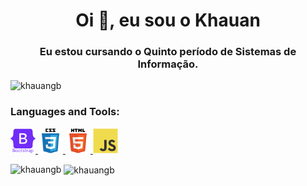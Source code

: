 <h1 align="center">Oi 👋, eu sou o Khauan</h1>
<h3 align="center">Eu estou cursando o Quinto período de Sistemas de Informação.</h3>

<p align="left"> <img src="https://komarev.com/ghpvc/?username=khauangb&label=Profile%20views&color=0e75b6&style=flat" alt="khauangb" /> </p>


<h3 align="left">Languages and Tools:</h3>
<p align="left"> <a href="https://getbootstrap.com" target="_blank"> <img src="https://raw.githubusercontent.com/devicons/devicon/master/icons/bootstrap/bootstrap-plain-wordmark.svg" alt="bootstrap" width="40" height="40"/> </a> <a href="https://www.w3schools.com/css/" target="_blank"> <img src="https://raw.githubusercontent.com/devicons/devicon/master/icons/css3/css3-original-wordmark.svg" alt="css3" width="40" height="40"/> </a> <a href="https://www.w3.org/html/" target="_blank"> <img src="https://raw.githubusercontent.com/devicons/devicon/master/icons/html5/html5-original-wordmark.svg" alt="html5" width="40" height="40"/> </a> <a href="https://developer.mozilla.org/en-US/docs/Web/JavaScript" target="_blank"> <img src="https://raw.githubusercontent.com/devicons/devicon/master/icons/javascript/javascript-original.svg" alt="javascript" width="40" height="40"/> </a> </p>

<p><img align="left" src="https://github-readme-stats.vercel.app/api/top-langs?username=khauangb&show_icons=true&locale=en&layout=compact" alt="khauangb" /></p>

<p>&nbsp;<img align="center" src="https://github-readme-stats.vercel.app/api?username=khauangb&show_icons=true&locale=en" alt="khauangb" /></p>
